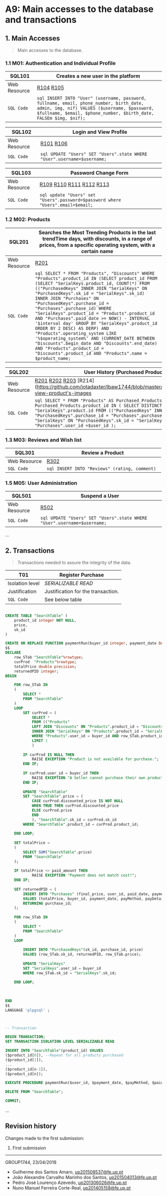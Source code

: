 # A9: Main accesses to the database and transactions
 
## 1. Main Accesses
 
> Main accesses to the database.

### 1.1 M01: Authentication and Individual Profile
 
| __SQL101__   | __Creates a new user in the platform__                                                                                                                                                                          |
|--------------|-----------------------------------------------------------------------------------------------------------------------------------------------------------------------------------------------------------------|
| Web Resource | [R104](https://github.com/jotadaxter/lbaw1744/blob/master/artefacts/A7.md#r104-register-form)  [R105](https://github.com/jotadaxter/lbaw1744/blob/master/artefacts/A7.md#r105-register-action)                   |
| `SQL Code`   | ```sql INSERT INTO "User" (username, password, fullname, email, phone_number, birth_date, admin, img, nif) VALUES ($username, $password, $fullname, $email, $phone_number, $birth_date, FALSEm $img, $nif); ``` |

| __SQL102__   | __Login and View Profile__                                                                                                                                                              |
|--------------|-----------------------------------------------------------------------------------------------------------------------------------------------------------------------------------------|
| Web Resource | [R101](https://github.com/jotadaxter/lbaw1744/blob/master/artefacts/A7.md#r101-login-form) [R106](https://github.com/jotadaxter/lbaw1744/blob/master/artefacts/A7.md#r106-view-profile) |
| `SQL Code`   | ```sql UPDATE "Users" SET "Users".state WHERE "User".username=$username; ```                                                                                                            |

| __SQL103__   | __Password Change Form__                                                                                                                                                                                                                                                                                                                                                                                                                                                                                                    |
|--------------|-----------------------------------------------------------------------------------------------------------------------------------------------------------------------------------------------------------------------------------------------------------------------------------------------------------------------------------------------------------------------------------------------------------------------------------------------------------------------------------------------------------------------------|
| Web Resource | [R109](https://github.com/jotadaxter/lbaw1744/blob/master/artefacts/A7.md#r109-password-reset-form) [R110](https://github.com/jotadaxter/lbaw1744/blob/master/artefacts/A7.md#r110-password-reset-action) [R111](https://github.com/jotadaxter/lbaw1744/blob/master/artefacts/A7.md#r111-password-confirmation) [R112](https://github.com/jotadaxter/lbaw1744/blob/master/artefacts/A7.md#r112-password-change-form) [R113](https://github.com/jotadaxter/lbaw1744/blob/master/artefacts/A7.md#r114-password-change-action) |
| `SQL Code`   | ```sql update "Users" set "Users".password=$password where "Users".email=$email; ```                                                                                                                                                                                                                                                                                                                                                                                                                                        |

### 1.2 M02: Products
 
| __SQL201__   | __Searches the Most Trending Products in the last trendTime days, with discounts, in a range of prices, from a specific operating system, with a certain name__                                                                                                                                                                                                                                                                                                                                                                                                                                                                                                                                                                             |
|--------------|---------------------------------------------------------------------------------------------------------------------------------------------------------------------------------------------------------------------------------------------------------------------------------------------------------------------------------------------------------------------------------------------------------------------------------------------------------------------------------------------------------------------------------------------------------------------------------------------------------------------------------------------------------------------------------------------------------------------------------------------|
| Web Resource | [R201](https://github.com/jotadaxter/lbaw1744/blob/master/artefacts/A7.md#r201-search-product-page)                                                                                                                                                                                                                                                                                                                                                                                                                                                                                                                                                                                                                                          |
| `SQL Code`   | ```sql SELECT * FROM "Products", "Discounts" WHERE "Products".product_id IN (SELECT product_id FROM (SELECT "SerialKeys.product_id, COUNT(*) FROM (("PurchasedKeys" INNER JOIN "SerialKeys" ON "PurchasedKeys".sk_id = "SerialKeys".sk_id) INNER JOIN "Purchases" ON "PurchasedKeys".purchase_id = "Purchases".purchase_id) WHERE "SerialKeys".product_id = "Products".product_id AND "Purchases".paid_date >= NOW() - INTERVAL '$interval day' GROUP BY "SerialKeys".product_id ORDER BY 2 DESC) AS DERP) AND "Products".operating_system LIKE '%$operating_system%' AND (CURRENT_DATE BETWEEN "Discounts".begin_date AND "Discounts".end_date) AND "Products".product_id = "Discounts".product_id AND "Products".name = $product_name;``` |

| __SQL202__   | __User History (Purchased Products)__                                                                                                                                                                                                                                                                                                                                                                    |
|--------------|----------------------------------------------------------------------------------------------------------------------------------------------------------------------------------------------------------------------------------------------------------------------------------------------------------------------------------------------------------------------------------------------------------|
| Web Resource | [R201](https://github.com/jotadaxter/lbaw1744/blob/master/artefacts/A7.md#r201-search-product-page)  [R202](https://github.com/jotadaxter/lbaw1744/blob/master/artefacts/A7.md#202-search-product-api) [R203](https://github.com/jotadaxter/lbaw1744/blob/master/artefacts/A7.md#r203-view-product) [R214](https://github.com/jotadaxter/lbaw1744/blob/master/artefacts/A7.md#r214-view-product's-images |
| `SQL Code`   | ```sql SELECT * FROM "Products" AS Purchased_Products WHERE Purchased_Products.product_id IN ( SELECT DISTINCT "SerialKeys".product.id FROM (("PurchasedKeys" INNER JOIN "Purchases" ON "PurchasedKeys".purchase_id = "Purchases".purchase_id) INNER JOIN "SerialKeys" ON "PurchasedKeys".sk_id = "SerialKeys".sk_id) WHERE "Purchases".user_id =$user_id );  ```                                        |

### 1.3 M03: Reviews and Wish list
 
| __SQL301__   | __Review a Product__                                                                      |
|--------------|-------------------------------------------------------------------------------------------|
| Web Resource | [R302](https://github.com/jotadaxter/lbaw1744/blob/master/artefacts/A7.md#r302-add-review)|
| `SQL Code`   | ```sql INSERT INTO "Reviews" (rating, comment) ```                                        |

### 1.5 M05: User Administration
 
| __SQL501__   | __Suspend a User__                                                                          |
|--------------|---------------------------------------------------------------------------------------------|
| Web Resource | [R502](https://github.com/jotadaxter/lbaw1744/blob/master/artefacts/A7.md#r502-suspend-user)|
| `SQL Code`   | ```sql UPDATE "Users" SET "Users".state WHERE "User".username=$username; ```                |

...
 
## 2. Transactions
 
> Transactions needed to assure the integrity of the data.
 
| T01             | Register Purchase                   |
| --------------- | ----------------------------------- |
| Isolation level | _SERIALIZABLE READ_                 |
| Justification   | Justification for the transaction.  |
| `SQL Code`      | See below table                     |

```sql -- Required code

CREATE TABLE "SearchTable" (
	product_id integer NOT NULL,
	price,
	sk_id
)

CREATE OR REPLACE FUNCTION paymentRun(buyer_id integer, payment_date DATE, payMethod paymentMethod, paid_amount double precision, payDetails text) RETURNS VOID AS
$$
DECLARE
    row_STab "SearchTable"%rowtype;
	curProd  "Products"%rowtype;
	totalPrice double precision;
	returnedPID integer;
BEGIN

    FOR row_STab IN 
	(
		SELECT *
		FROM "SearchTable"
	)
    LOOP
		SET curProd = (
			SELECT *
			FROM (("Products"
			LEFT JOIN "Discounts" ON "Products".product_id = "Discounts".product_id AND "Discounts".begin_date < payment_date AND "Discounts".end_date > payment_date)
			INNER JOIN "SerialKeys" ON "Products".product_id = "SerialKeys".product_id AND "SerialKeys".user_id IS NULL)
			WHERE "Products".user_id = buyer_id AND row_STab.product_id = "Products".product_id
			LIMIT 1
			)
			
		IF curProd IS NULL THEN
			RAISE EXCEPTION "Product is not available for purchase.";
		END IF;
		
		IF curProd.user_id = buyer_id THEN
			RAISE EXCEPTION "A Seller cannot purchase their own product.";
		END IF;
		
		UPDATE "SearchTable"
		SET "SearchTable".price = (
			CASE curProd.discounted_price IS NOT NULL 
			WHEN TRUE THEN curProd.discounted_price
			ELSE curProd.price
			END
			), "SearchTable".sk_id = curProd.sk_id 
		WHERE "SearchTable".product_id = curProd.product_id;	
			
    END LOOP;
	
	SET totalPrice =
	(
		SELECT SUM("SearchTable".price)
		FROM "SearchTable"
	);
	
	IF totalPrice <> paid_amount THEN
			RAISE EXCEPTION "Payment does not match cost!";
	END IF;
	
	SET returnedPID = (
		INSERT INTO "Purchases" (final_price, user_id, paid_date, payment_method, details)
		VALUES (totalPrice, buyer_id, payment_date, payMethod, payDetails)
		RETURNING purchase_id;
	);
	
	FOR row_STab IN 
	(
		SELECT *
		FROM "SearchTable"
	)
    LOOP
	
		INSERT INTO "PurchasedKeys"(sk_id, purchase_id, price)
		VALUES (row_STab.sk_id, returnedPID, row_STab.price);
		
		UPDATE "SerialKeys"
		SET "SerialKeys".user_id = buyer_id
		WHERE row_STab.sk_id = "SerialKeys".sk_id;
		
	END LOOP;
	
	
	
END
$$
LANGUAGE 'plpgsql' ;



-- Transaction

BEGIN TRANSACTION;
SET TRANSACTION ISOLATION LEVEL SERIALIZABLE READ

INSERT INTO "SearchTable"(product_id) VALUES
($product_id[0]), --Repeat for all products purchased
($product_id[1]),
...
($product_id[n-1]),
($product_id[n]);

EXECUTE PROCEDURE paymentRun($user_id, $payment_date, $payMethod, $paid_amount, $payDetails)

DELETE FROM "SearchTable";

COMMIT; 
``` 
 
...
 
## Revision history
 
Changes made to the first submission:
1. First submission
 
***
 
GROUP1744, 23/04/2018

- Guilherme dos Santos Amaro, up201508537@fe.up.pt
- João Alexandre Carvalho Marinho dos Santos, up201504013@fe.up.pt
- Pedro José Lourenço Azevedo, up201306026@fe.up.pt
- Nuno Manuel Ferreira Corte-Real, up201405158@fe.up.pt
